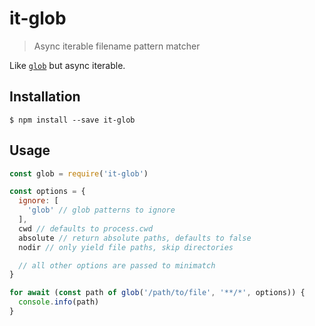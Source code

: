 # it-glob

> Async iterable filename pattern matcher

Like [`glob`](https://npmjs.com/package/glob) but async iterable.

## Installation

```console
$ npm install --save it-glob
```

## Usage

```javascript
const glob = require('it-glob')

const options = {
  ignore: [
    'glob' // glob patterns to ignore
  ],
  cwd // defaults to process.cwd
  absolute // return absolute paths, defaults to false
  nodir // only yield file paths, skip directories

  // all other options are passed to minimatch
}

for await (const path of glob('/path/to/file', '**/*', options)) {
  console.info(path)
}
```
